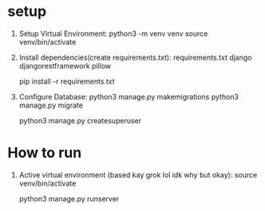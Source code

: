 # setup
1. Setup Virtual Environment:
    python3 -m venv venv
    source venv/bin/activate 

2. Install dependencies(create requirements.txt):
    requirements.txt
        django
        djangorestframework
        pillow

    pip install -r requirements.txt

3. Configure Database:
    python3 manage.py makemigrations
    python3 manage.py migrate

    python3 manage.py createsuperuser

# How to run

1. Active virtual environment (based kay grok lol idk why but okay):
    source venv/bin/activate  

    python3 manage.py runserver


